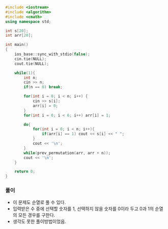 ```cpp
#include <iostream>
#include <algorithm>
#include <cmath>
using namespace std;

int s[20];
int arr[20];

int main()
{
    ios_base::sync_with_stdio(false);
    cin.tie(NULL);
    cout.tie(NULL);

    while(1){
        int n;
        cin >> n;
        if(n == 0) break;

        for(int i = 0; i < n; i++) {
            cin >> s[i];
            arr[i] = 0;
        }
        for(int i = 0; i < 6; i++) arr[i] = 1;

        do{
            for(int i = 0; i < n; i++){
                if(arr[i] == 1) cout << s[i] << " ";
            }
            cout << '\n';
        }
        while(prev_permutation(arr, arr + n));
        cout << '\n';
    }

    return 0;
}
```

### 풀이
- 이 문제도 순열로 풀 수 있다.
- 입력받은 수 중에 선택할 숫자를 1, 선택하지 않을 숫자를 0이라 두고 0과 1의 순열의 모든 경우를 구한다.
- 생각도 못한 풀이방법이었음.